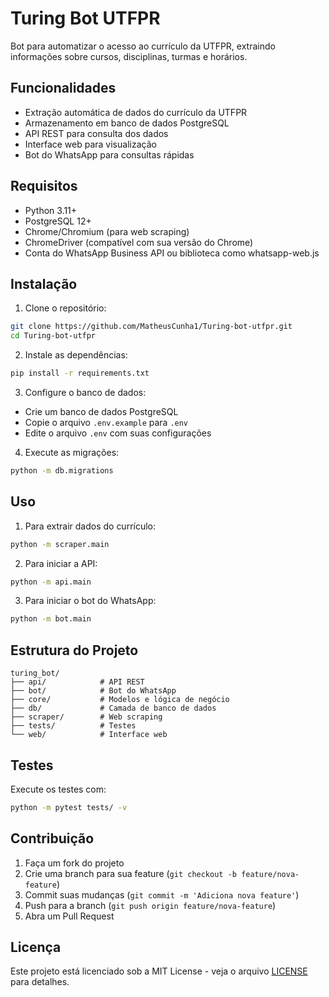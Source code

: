 # Turing Bot UTFPR

Bot para automatizar o acesso ao currículo da UTFPR, extraindo informações sobre cursos, disciplinas, turmas e horários.

## Funcionalidades

- Extração automática de dados do currículo da UTFPR
- Armazenamento em banco de dados PostgreSQL
- API REST para consulta dos dados
- Interface web para visualização
- Bot do WhatsApp para consultas rápidas

## Requisitos

- Python 3.11+
- PostgreSQL 12+
- Chrome/Chromium (para web scraping)
- ChromeDriver (compatível com sua versão do Chrome)
- Conta do WhatsApp Business API ou biblioteca como whatsapp-web.js

## Instalação

1. Clone o repositório:
```bash
git clone https://github.com/MatheusCunha1/Turing-bot-utfpr.git
cd Turing-bot-utfpr
```

2. Instale as dependências:
```bash
pip install -r requirements.txt
```

3. Configure o banco de dados:
- Crie um banco de dados PostgreSQL
- Copie o arquivo `.env.example` para `.env`
- Edite o arquivo `.env` com suas configurações

4. Execute as migrações:
```bash
python -m db.migrations
```

## Uso

1. Para extrair dados do currículo:
```bash
python -m scraper.main
```

2. Para iniciar a API:
```bash
python -m api.main
```

3. Para iniciar o bot do WhatsApp:
```bash
python -m bot.main
```

## Estrutura do Projeto

```
turing_bot/
├── api/            # API REST
├── bot/            # Bot do WhatsApp
├── core/           # Modelos e lógica de negócio
├── db/             # Camada de banco de dados
├── scraper/        # Web scraping
├── tests/          # Testes
└── web/            # Interface web
```

## Testes

Execute os testes com:
```bash
python -m pytest tests/ -v
```

## Contribuição

1. Faça um fork do projeto
2. Crie uma branch para sua feature (`git checkout -b feature/nova-feature`)
3. Commit suas mudanças (`git commit -m 'Adiciona nova feature'`)
4. Push para a branch (`git push origin feature/nova-feature`)
5. Abra um Pull Request

## Licença

Este projeto está licenciado sob a MIT License - veja o arquivo [LICENSE](LICENSE) para detalhes.
